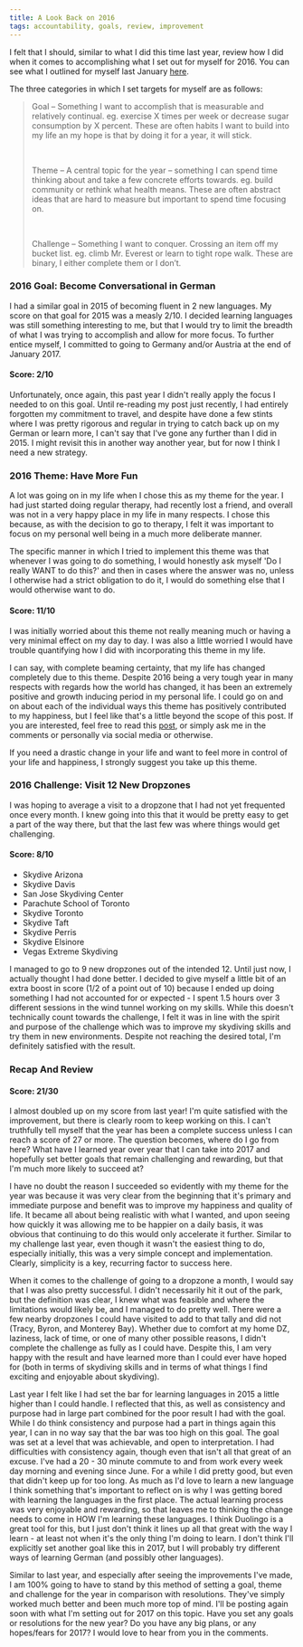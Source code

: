 ```yaml
---
title: A Look Back on 2016
tags: accountability, goals, review, improvement
---
```


I felt that I should, similar to what I did this time last year, review how I
did when it comes to accomplishing what I set out for myself for 2016. You can
see what I outlined for myself last January
[here](http://pcockwell.github.io/blog/2016/01/23/goals-for-2016.html).

The three categories in which I set targets for myself are as follows:

> Goal – Something I want to accomplish that is measurable and relatively
> continual. eg. exercise X times per week or decrease sugar consumption by X
> percent. These are often habits I want to build into my life an my hope is
> that by doing it for a year, it will stick.
>
> &nbsp;
>
> Theme – A central topic for the year – something I can spend time thinking
> about and take a few concrete efforts towards. eg. build community or rethink
> what health means. These are often abstract ideas that are hard to measure
> but important to spend time focusing on.
>
> &nbsp;
>
> Challenge – Something I want to conquer. Crossing an item off my bucket list.
> eg. climb Mr. Everest or learn to tight rope walk. These are binary, I either
> complete them or I don’t.

### 2016 Goal: Become Conversational in German

I had a similar goal in 2015 of becoming fluent in 2 new languages. My score on
that goal for 2015 was a measly 2/10. I decided learning languages was still
something interesting to me, but that I would try to limit the breadth of what
I was trying to accomplish and allow for more focus. To further entice myself,
I committed to going to Germany and/or Austria at the end of January 2017.

#### Score: 2/10

Unfortunately, once again, this past year I didn't really apply the focus I
needed to on this goal. Until re-reading my post just recently, I had entirely
forgotten my commitment to travel, and despite have done a few stints where
I was pretty rigorous and regular in trying to catch back up on my German or
learn more, I can't say that I've gone any further than I did in 2015. I might
revisit this in another way another year, but for now I think I need a new
strategy.

### 2016 Theme: Have More Fun

A lot was going on in my life when I chose this as my theme for the year. I had
just started doing regular therapy, had recently lost a friend, and overall was
not in a very happy place in my life in many respects. I chose this because, as
with the decision to go to therapy, I felt it was important to focus on my
personal well being in a much more deliberate manner.

The specific manner in which I tried to implement this theme was that whenever
I was going to do something, I would honestly ask myself 'Do I really WANT to
do this?' and then in cases where the answer was no, unless I otherwise had a
strict obligation to do it, I would do something else that I would otherwise
want to do.

#### Score: 11/10

I was initially worried about this theme not really meaning much or having a
very minimal effect on my day to day. I was also a little worried I would have
trouble quantifying how I did with incorporating this theme in my life.

I can say, with complete beaming certainty, that my life has changed completely
due to this theme. Despite 2016 being a very tough year in many respects with
regards how the world has changed, it has been an extremely positive and growth
inducing period in my personal life. I could go on and on about each of the
individual ways this theme has positively contributed to my happiness, but I
feel like that's a little beyond the scope of this post. If you are interested,
feel free to read this
[post](http://pcockwell.github.io/blog/2016/10/13/a-sharp-uptick-in-happiness.html),
or simply ask me in the comments or personally via social media or otherwise.

If you need a drastic change in your life and want to feel more in control of
your life and happiness, I strongly suggest you take up this theme.

### 2016 Challenge: Visit 12 New Dropzones

I was hoping to average a visit to a dropzone that I had not yet frequented
once every month. I knew going into this that it would be pretty easy to get a
part of the way there, but that the last few was where things would get
challenging.

#### Score: 8/10

* Skydive Arizona
* Skydive Davis
* San Jose Skydiving Center
* Parachute School of Toronto
* Skydive Toronto
* Skydive Taft
* Skydive Perris
* Skydive Elsinore
* Vegas Extreme Skydiving

I managed to go to 9 new dropzones out of the intended 12. Until just now, I
actually thought I had done better. I decided to give myself a little bit of an
extra boost in score (1/2 of a point out of 10) because I ended up doing
something I had not accounted for or expected - I spent 1.5 hours over 3
different sessions in the wind tunnel working on my skills. While this doesn't
technically count towards the challenge, I felt it was in line with the spirit
and purpose of the challenge which was to improve my skydiving skills and try
them in new environments. Despite not reaching the desired total, I'm
definitely satisfied with the result.

### Recap And Review

#### Score: 21/30

I almost doubled up on my score from last year! I'm quite satisfied with the
improvement, but there is clearly room to keep working on this. I can't
truthfully tell myself that the year has been a complete success unless I can
reach a score of 27 or more. The question becomes, where do I go from here?
What have I learned year over year that I can take into 2017 and hopefully set
better goals that remain challenging and rewarding, but that I'm much more
likely to succeed at?

I have no doubt the reason I succeeded so evidently with my theme for the year
was because it was very clear from the beginning that it's primary and
immediate purpose and benefit was to improve my happiness and quality of life.
It became all about being realistic with what I wanted, and upon seeing how
quickly it was allowing me to be happier on a daily basis, it was obvious that
continuing to do this would only accelerate it further. Similar to my
challenge last year, even though it wasn't the easiest thing to do, especially
initially, this was a very simple concept and implementation. Clearly,
simplicity is a key, recurring factor to success here.

When it comes to the challenge of going to a dropzone a month, I would say that
I was also pretty successful. I didn't necessarily hit it out of the park, but
the definition was clear, I knew what was feasible and where the limitations
would likely be, and I managed to do pretty well. There were a few nearby
dropzones I could have visited to add to that tally and did not (Tracy, Byron,
and Monterey Bay). Whether due to comfort at my home DZ, laziness, lack of
time, or one of many other possible reasons, I didn't complete the challenge as
fully as I could have. Despite this, I am very happy with the result and have
learned more than I could ever have hoped for (both in terms of skydiving
skills and in terms of what things I find exciting and enjoyable about
skydiving).

Last year I felt like I had set the bar for learning languages in 2015 a little
higher than I could handle. I reflected that this, as well as consistency and
purpose had in large part combined for the poor result I had with the goal.
While I do think consistency and purpose had a part in things again this year,
I can in no way say that the bar was too high on this goal. The goal was set at
a level that was achievable, and open to interpretation. I had difficulties
with consistency again, though even that isn't all that great of an excuse.
I've had a 20 - 30 minute commute to and from work every week day morning and
evening since June. For a while I did pretty good, but even that didn't keep up
for too long. As much as I'd love to learn a new language I think something
that's important to reflect on is why I was getting bored with learning the
languages in the first place. The actual learning process was very enjoyable
and rewarding, so that leaves me to thinking the change needs to come in HOW
I'm learning these languages. I think Duolingo is a great tool for this, but I
just don't think it lines up all that great with the way I learn - at least not
when it's the only thing I'm doing to learn. I don't think I'll explicitly set
another goal like this in 2017, but I will probably try different ways of
learning German (and possibly other languages).

Similar to last year, and especially after seeing the improvements I've made, I
am 100% going to have to stand by this method of setting a goal, theme and
challenge for the year in comparison with resolutions. They've simply worked
much better and been much more top of mind. I'll be posting again soon with
what I'm setting out for 2017 on this topic. Have you set any goals or
resolutions for the new year? Do you have any big plans, or any hopes/fears for
2017? I would love to hear from you in the comments.

